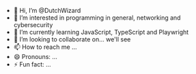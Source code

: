 - 👋 Hi, I’m @DutchWizard
- 👀 I’m interested in programming in general, networking and cybersecurity
- 🌱 I’m currently learning JavaScript, TypeScript and Playwright
- 💞️ I’m looking to collaborate on... we'll see
- 📫 How to reach me ...
- 😄 Pronouns: ...
- ⚡ Fun fact: ...

<!---
DutchWizard/DutchWizard is a ✨ special ✨ repository because its `README.md` (this file) appears on your GitHub profile.
You can click the Preview link to take a look at your changes.
--->
